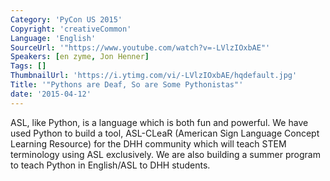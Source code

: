 ```yaml
---
Category: 'PyCon US 2015'
Copyright: 'creativeCommon'
Language: 'English'
SourceUrl: '"https://www.youtube.com/watch?v=-LVlzIOxbAE"'
Speakers: [en zyme, Jon Henner]
Tags: []
ThumbnailUrl: 'https://i.ytimg.com/vi/-LVlzIOxbAE/hqdefault.jpg'
Title: '"Pythons are Deaf, So are Some Pythonistas"'
date: '2015-04-12'
---
```

ASL, like Python, is a language which is both fun and powerful. We have used Python to build a tool, ASL-CLeaR (American Sign Language Concept Learning Resource)  for the DHH community which will teach STEM terminology using ASL exclusively. We are also building a summer program to teach Python in English/ASL to DHH students.


